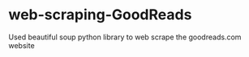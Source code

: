 # web-scraping-GoodReads
Used beautiful soup python library to web scrape the goodreads.com website
